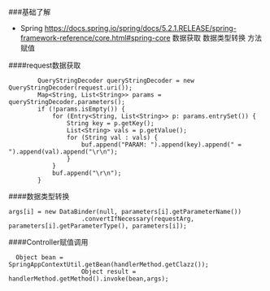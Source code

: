 ###基础了解
* Spring https://docs.spring.io/spring/docs/5.2.1.RELEASE/spring-framework-reference/core.html#spring-core
数据获取
数据类型转换
方法赋值

####request数据获取

```
        QueryStringDecoder queryStringDecoder = new QueryStringDecoder(request.uri());
        Map<String, List<String>> params = queryStringDecoder.parameters();
        if (!params.isEmpty()) {
            for (Entry<String, List<String>> p: params.entrySet()) {
                String key = p.getKey();
                List<String> vals = p.getValue();
                for (String val : vals) {
                    buf.append("PARAM: ").append(key).append(" = ").append(val).append("\r\n");
                }
            }
            buf.append("\r\n");
        }
```

####数据类型转换

```
args[i] = new DataBinder(null, parameters[i].getParameterName())
                    .convertIfNecessary(requestArg, parameters[i].getParameterType(), parameters[i]);
```

####Controller赋值调用

```
  Object bean = SpringAppContextUtil.getBean(handlerMethod.getClazz());
                    Object result = handlerMethod.getMethod().invoke(bean,args);
```